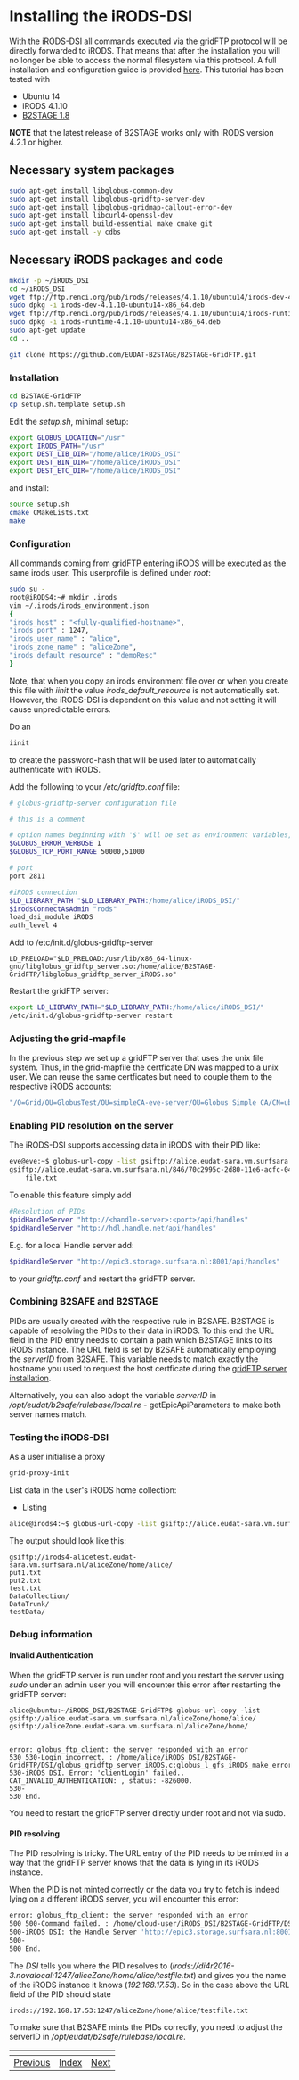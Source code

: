 # Installing the iRODS-DSI
With the iRODS-DSI all commands executed via the gridFTP protocol will be directly forwarded to iRODS. That means that after the installation you will no longer be able to access the normal filesystem via this protocol. 
A full installation and configuration guide is provided [here](https://github.com/EUDAT-B2STAGE/B2STAGE-GridFTP).
This tutorial has been tested with

- Ubuntu 14
- iRODS 4.1.10
- [B2STAGE 1.8](https://github.com/EUDAT-B2STAGE/B2STAGE-GridFTP/releases/tag/release-1.8)

**NOTE** that the latest release of B2STAGE works only with iRODS version 4.2.1 or higher.

## Necessary system packages
```sh
sudo apt-get install libglobus-common-dev 
sudo apt-get install libglobus-gridftp-server-dev 
sudo apt-get install libglobus-gridmap-callout-error-dev
sudo apt-get install libcurl4-openssl-dev
sudo apt-get install build-essential make cmake git
sudo apt-get install -y cdbs
```

## Necessary iRODS packages and code
```sh
mkdir -p ~/iRODS_DSI
cd ~/iRODS_DSI
wget ftp://ftp.renci.org/pub/irods/releases/4.1.10/ubuntu14/irods-dev-4.1.10-ubuntu14-x86_64.deb
sudo dpkg -i irods-dev-4.1.10-ubuntu14-x86_64.deb
wget ftp://ftp.renci.org/pub/irods/releases/4.1.10/ubuntu14/irods-runtime-4.1.10-ubuntu14-x86_64.deb
sudo dpkg -i irods-runtime-4.1.10-ubuntu14-x86_64.deb
sudo apt-get update
cd ..
```

```sh
git clone https://github.com/EUDAT-B2STAGE/B2STAGE-GridFTP.git
```

### Installation
```sh
cd B2STAGE-GridFTP
cp setup.sh.template setup.sh
```

Edit the *setup.sh*, minimal setup:

```sh
export GLOBUS_LOCATION="/usr"
export IRODS_PATH="/usr"
export DEST_LIB_DIR="/home/alice/iRODS_DSI"
export DEST_BIN_DIR="/home/alice/iRODS_DSI"
export DEST_ETC_DIR="/home/alice/iRODS_DSI"
```
and install:

```sh
source setup.sh
cmake CMakeLists.txt
make
```

### Configuration
All commands coming from gridFTP entering iRODS will be executed as the same irods user. This userprofile is defined under *root*:

```sh
sudo su -
root@iRODS4:~# mkdir .irods
vim ~/.irods/irods_environment.json
{
"irods_host" : "<fully-qualified-hostname>",
"irods_port" : 1247,
"irods_user_name" : "alice",
"irods_zone_name" : "aliceZone",
"irods_default_resource" : "demoResc"
}
```
Note, that when you copy an irods environment file over or when you create this file with *iinit* the value *irods_default_resource* is not automatically set. However, the iRODS-DSI is dependent on this value and not setting it will cause unpredictable errors.

Do an 
```sh
iinit
```
to create the password-hash that will be used later to automatically authenticate with iRODS.

Add the following to your */etc/gridftp.conf* file:
```sh
# globus-gridftp-server configuration file

# this is a comment

# option names beginning with '$' will be set as environment variables, e.g.
$GLOBUS_ERROR_VERBOSE 1
$GLOBUS_TCP_PORT_RANGE 50000,51000

# port
port 2811

#iRODS connection
$LD_LIBRARY_PATH "$LD_LIBRARY_PATH:/home/alice/iRODS_DSI/"
$irodsConnectAsAdmin "rods"
load_dsi_module iRODS
auth_level 4
```

Add to /etc/init.d/globus-gridftp-server

```
LD_PRELOAD="$LD_PRELOAD:/usr/lib/x86_64-linux-gnu/libglobus_gridftp_server.so:/home/alice/B2STAGE-GridFTP/libglobus_gridftp_server_iRODS.so"
```

Restart the gridFTP server:
```sh
export LD_LIBRARY_PATH="$LD_LIBRARY_PATH:/home/alice/iRODS_DSI/"
/etc/init.d/globus-gridftp-server restart
```

### Adjusting the grid-mapfile
In the previous step we set up a gridFTP server that uses the unix file system. Thus, in the grid-mapfile the certficate DN was mapped to a unix user. We can reuse the same certficates but need to couple them to the respective iRODS accounts:

```sh
"/O=Grid/OU=GlobusTest/OU=simpleCA-eve-server/OU=Globus Simple CA/CN=ubuntu" rods
```

### Enabling PID resolution on the server
The iRODS-DSI supports accessing data in iRODS with their PID like:
```sh
eve@eve:~$ globus-url-copy -list gsiftp://alice.eudat-sara.vm.surfsara.nl/846/70c2995c-2d80-11e6-acfc-04040a64008f/
gsiftp://alice.eudat-sara.vm.surfsara.nl/846/70c2995c-2d80-11e6-acfc-04040a64008f/
    file.txt
```
To enable this feature simply add

```sh
#Resolution of PIDs
$pidHandleServer "http://<handle-server>:<port>/api/handles"
$pidHandleServer "http://hdl.handle.net/api/handles"
```
E.g. for a local Handle server add: 
```sh
$pidHandleServer "http://epic3.storage.surfsara.nl:8001/api/handles"
```
to your *gridftp.conf* and restart the gridFTP server.

### Combining B2SAFE and B2STAGE
PIDs are usually created with the respective rule in B2SAFE. B2STAGE is capable of resolving the PIDs to their data in iRODS. To this end the URL field in the PID entry needs to contain a path which B2STAGE links to its iRODS instance.
The URL field is set by B2SAFE automatically employing the *serverID* from B2SAFE. This variable needs to match exactly the hostname you used to request the host certficate during the [gridFTP server installation](https://github.com/EUDAT-Training/B2SAFE-B2STAGE-Training/blob/master/08-install-gridFTP-server.md).

Alternatively, you can also adopt the variable *serverID* in */opt/eudat/b2safe/rulebase/local.re* - getEpicApiParameters to make both server names match.

### Testing the iRODS-DSI
As a user initialise a proxy

```sh
grid-proxy-init
```

List data in the user's iRODS home collection:
- Listing
```sh
alice@irods4:~$ globus-url-copy -list gsiftp://alice.eudat-sara.vm.surfsara.nl/aliceZone/home/alice/
```

The output should look like this:
```
gsiftp://irods4-alicetest.eudat-sara.vm.surfsara.nl/aliceZone/home/alice/
put1.txt
put2.txt
test.txt
DataCollection/
DataTrunk/
testData/
```

### Debug information
#### Invalid Authentication
When the gridFTP server is run under root and you restart the server using *sudo* under an admin user you will encounter this error after restarting the gridFTP server:
```
alice@ubuntu:~/iRODS_DSI/B2STAGE-GridFTP$ globus-url-copy -list gsiftp://alice.eudat-sara.vm.surfsara.nl/aliceZone/home/alice/
gsiftp://aliceZone.eudat-sara.vm.surfsara.nl/aliceZone/home/


error: globus_ftp_client: the server responded with an error
530 530-Login incorrect. : /home/alice/iRODS_DSI/B2STAGE-GridFTP/DSI/globus_gridftp_server_iRODS.c:globus_l_gfs_iRODS_make_error:579:
530-iRODS DSI. Error: 'clientLogin' failed.. CAT_INVALID_AUTHENTICATION: , status: -826000.
530-
530 End.
```

You need to restart the gridFTP server directly under root and not via sudo.

#### PID resolving
The PID resolving is tricky. The URL entry of the PID needs to be minted in a way that the gridFTP server knows that the data is lying in its iRODS instance. 

When the PID is not minted correctly or the data you try to fetch is indeed lying on a different iRODS server, you will encounter this error:

```sh
error: globus_ftp_client: the server responded with an error
500 500-Command failed. : /home/cloud-user/iRODS_DSI/B2STAGE-GridFTP/DSI/globus_gridftp_server_iRODS.c:globus_l_gfs_iRODS_stat:844:
500-iRODS DSI: the Handle Server 'http://epic3.storage.surfsara.nl:8001/api/handles' returnd the URL 'irods://di4r2016-3.novalocal/aliceZone/home/alice/testfile.txt' which is not managed by this GridFTP server which is connected through the iRODS DSI to: 192.168.17.53
500-
500 End.
```
The *DSI* tells you where the PID resolves to (*irods://di4r2016-3.novalocal:1247/aliceZone/home/alice/testfile.txt*) and gives you the name of the iRODS instance it knows (*192.168.17.53*). So in the case above the URL field of the PID should state

```
irods://192.168.17.53:1247/aliceZone/home/alice/testfile.txt
```

To make sure that B2SAFE mints the PIDs correctly,  you need to adjust the serverID in */opt/eudat/b2safe/rulebase/local.re*.

[]()|[]()|[]()
----|----|----
[Previous](08-install-gridFTP-server.md)|[Index](https://github.com/EUDAT-Training/B2SAFE-B2STAGE-Training)  | [Next](10-using-B2STAGE.md)
